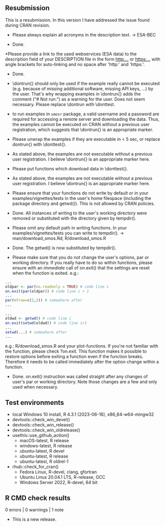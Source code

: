 ## Resubmission

This is a resubmission. In this version I have addressed the issue found during 
CRAN revision.

* Please always explain all acronyms in the description text. -> ESA-BEC
- Done.

*Please provide a link to the used webservices (ESA data) to the description 
field of your DESCRIPTION file in the form <http:...> or <https:...> with angle 
brackets for auto-linking and no space after 'http:' and 'https:'.
- Done.

* \dontrun{} should only be used if the example really cannot be executed (e.g. 
because of missing additional software, missing API keys, ...) by the user. 
That's why wrapping examples in \dontrun{} adds the comment ("# Not run:") as a 
warning for the user. Does not seem necessary. Please replace \dontrun with 
\donttest.
- to run examples in `smosr` package, a valid username and a password are 
required for accessing a remote server and downloading the data. Thus, the 
examples cannot be executed on CRAN without a previous user registration, which
suggests that \dontrun{} is an appropriate marker. 

* Please unwrap the examples if they are executable in < 5 sec, or replace
dontrun{} with \donttest{}.
- As stated above, the examples are not executable without a previous user
registration. I believe \dontrun{} is an appropriate marker here.

* Please put functions which download data in \donttest{}.
- As stated above, the examples are not executable without a previous user 
registration. I believe \dontrun{} is an appropriate marker here.

* Please ensure that your functions do not write by default or in your
examples/vignettes/tests in the user's home filespace (including the package 
directory and getwd()). This is not allowed by CRAN policies.
- Done. All instances of writing to the user's working directory were removed or
substituted with the directory given by tempdir().

* Please omit any default path in writing functions. In your 
examples/vignettes/tests you can write to tempdir(). ->
man/download_smos.Rd; R/download_smos.R
- Done. The getwd() is now substituted by tempdir().

* Please make sure that you do not change the user's options, par or
working directory. If you really have to do so within functions, please
ensure with an *immediate* call of on.exit() that the settings are reset
when the function is exited.
e.g.:
```r
...
oldpar <- par(no.readonly = TRUE) # code line i
on.exit(par(oldpar)) # code line i + 1
...
par(mfrow=c(2,2)) # somewhere after
...

...
oldwd <- getwd() # code line i
on.exit(setwd(oldwd)) # code line i+1
...
setwd(...) # somewhere after
...
```
e.g.: R/download_smos.R and your plot-functions.
If you're not familiar with the function, please check ?on.exit. This
function makes it possible to restore options before exiting a function
even if the function breaks. Therefore it needs to be called immediately
after the option change within a function.
- Done. on.exit() instruction was called straight after any changes of user's 
par or working directory. Note those changes are a few and only used when 
necessary.

## Test environments

* local Windows 10 install, R 4.3.1 (2023-06-16), x86_64-w64-mingw32
* devtools::check_win_devel()
* devtools::check_win_release()
* devtools::check_win_oldrelease()
* usethis::use_github_action() 
  - macOS-latest, R release
  - windows-latest, R release
  - ubuntu-latest, R devel
  - ubuntu-latest, R release
  - ubuntu-latest, R oldrel-1
* rhub::check_for_cran()
  - Fedora Linux, R-devel, clang, gfortran
  - Ubuntu Linux 20.04.1 LTS, R-release, GCC
  - Windows Server 2022, R-devel, 64 bit

## R CMD check results

0 errors | 0 warnings | 1 note

* This is a new release.
